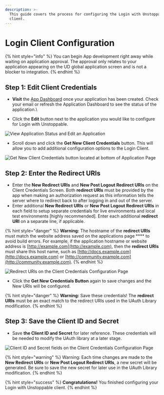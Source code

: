 ```yaml
---
description: >-
  This guide covers the process for configuring the Login with Unstoppable
  client.
---
```


# Login Client Configuration

{% hint style="info" %}
You can begin App development right away while waiting on application approval. The  approval only relates to your application appearing on the UD global application screen and is not a blocker to integration.
{% endhint %}

## Step 1: Edit Client Credentials

* **Visit** the [App Dashboard](https://unstoppabledomains.com/app-dashboard) once your application has been created. Check your email or refresh the Application Dashboard to see the status of the application.\

* Click the **Edit** button next to the application you would like to configure for Login with Unstoppable.

![View Application Status and Edit an Application](<../../.gitbook/assets/pending-application (2).png>)

* Scroll down and click the **Get New Client Credentials** button. This will allow you to add additional configuration options to the Login Client.&#x20;

![Get New Client Credentials button located at bottom of Application Page](../../.gitbook/assets/client-credentials-button.png)

## Step 2: Enter the Redirect URIs

* Enter the **New Redirect URIs** and **New Post Logout Redirect URIs** on the Client Credentials Screen. Both **redirect URIs** must be provided by the app when making an authorization request as this information tells the server where to redirect back to after logging in and out of the server.
* Enter additional **New Redirect URIs** or **New Post Logout Redirect URIs** in each field to setup separate credentials for live environments and local test environments \[highly recommended]. Enter each additional **redirect URI** on a separate line, if applicable.

{% hint style="danger" %}
**Warning:** The hostname of the **redirect URIs** must match the website address saved on the applications page **** to avoid build errors. For example, if the application hostname or website address is [http://example.com](http://example.com), then the **redirect URIs** must share this host name, such as [http://docs.example.com](http://docs.example.com) or [http://community.example.com](http://community.example.com).
{% endhint %}

![Redirect URls on the Client Credentials Configuration Page](../.gitbook/assets/client-credentials-redirect-URls.png)

* Click the **Get New Credentials Button** again to save changes and the New URIs will be configured.

{% hint style="danger" %}
**Warning:** Save these credentials! The **redirect URls** must be an exact match to the redirect URIs used in the UAuth Library modification.
{% endhint %}

## Step 3: Save the Client ID and Secret

* Save **the Client ID and Secret** for later reference. These credentials will be needed to modify the UAuth library at a later stage.&#x20;

![Client ID and Secret fields on the Client Credentials Configuration Page](../.gitbook/assets/client-credentials-client-secret.png)

{% hint style="warning" %}
Warning: Each time changes are made to the **New Redirect URIs** or **New Post Logout Redirect URIs**, a new secret will be generated. Be sure to save the new secret for later use in the UAuth Library modification.
{% endhint %}

{% hint style="success" %}
**Congratulations!** You finished configuring your Login with Unstoppable client.
{% endhint %}
